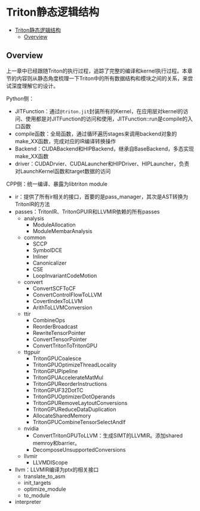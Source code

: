 # Triton静态逻辑结构

- [Triton静态逻辑结构](#triton静态逻辑结构)
  - [Overview](#overview)

## Overview

上一章中已经跟随Triton的执行过程，追踪了完整的编译和kernel执行过程。本章节的内容则从静态角度梳理一下Triton中的所有数据结构和模块之间的关系，来尝试深度理解它的设计。

Python侧：

- JITFunction：通过`@triton.jit`封装所有的Kernel，在应用层对kernel的访问、使用都是对JITFunction的访问和使用，JITFunction::run是compile的入口函数
- compile函数：全局函数，通过循环遍历stages来调用backend对象的make_XX函数，完成对应的IR编译转换操作
- Backend：CUDABackend和HIPBackend，继承自BaseBackend，多态实现make_XX函数
- driver：CUDADrvier、CUDALauncher和HIPDriver、HIPLauncher，负责对LaunchKernel函数和target数据的访问

CPP侧：统一编译、暴露为libtriton module

- ir：提供了所有ir相关的接口，首要的是pass_manager，其次是AST转换为TritonIR的方法
- passes：TritonIR、TritonGPUIR和LLVMIR依赖的所有passes
  - analysis
    - ModuleAllocation
    - ModuleMembarAnalysis
  - common
    - SCCP
    - SymbolDCE
    - Inliner
    - Canonicalizer
    - CSE
    - LoopInvariantCodeMotion
  - convert
    - ConvertSCFToCF
    - ConvertControlFlowToLLVM
    - CovertIndexToLLVM
    - ArithToLLVMConversion
  - ttir
    - CombineOps
    - ReorderBroadcast
    - RewriteTensorPointer
    - ConvertTensorPointer
    - ConvertTritonToTritonGPU
  - ttgpuir
    - TritonGPUCoalesce
    - TritonGPUOptimizeThreadLocality
    - TritonGPUPipeline
    - TritonGPUAccelerateMatMul
    - TritonGPUReorderInstructions
    - TritonGPUF32DotTC
    - TritonGPUOptimizerDotOperands
    - TritonGPURemoveLaytoutConversions
    - TritonGPUReduceDataDuplication
    - AllocateSharedMemory
    - TritonGPUCombineTensorSelectAndIf
  - nvidia
    - ConvertTritonGPUToLLVM：生成SIMT的LLVMIR。添加shared memroy和barrier。
    - DecomposeUnsupportedConversions
  - llvmir
    - LLVMDIScope
- llvm：LLVMIR编译为ptx的相关接口
  - translate_to_asm
  - init_targets
  - optimize_module
  - to_module
- interpreter
